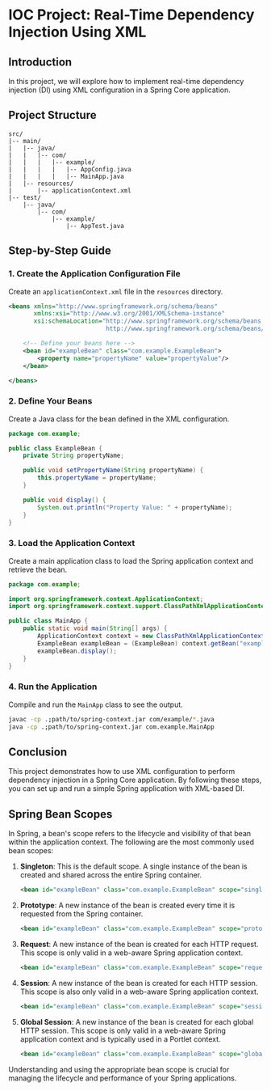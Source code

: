 # IOC Project: Real-Time Dependency Injection Using XML

## Introduction
In this project, we will explore how to implement real-time dependency injection (DI) using XML configuration in a Spring Core application.

## Project Structure
```
src/
|-- main/
|   |-- java/
|   |   |-- com/
|   |   |   |-- example/
|   |   |   |   |-- AppConfig.java
|   |   |   |   |-- MainApp.java
|   |-- resources/
|       |-- applicationContext.xml
|-- test/
    |-- java/
        |-- com/
            |-- example/
                |-- AppTest.java
```

## Step-by-Step Guide

### 1. Create the Application Configuration File
Create an `applicationContext.xml` file in the `resources` directory.

```xml
<beans xmlns="http://www.springframework.org/schema/beans"
       xmlns:xsi="http://www.w3.org/2001/XMLSchema-instance"
       xsi:schemaLocation="http://www.springframework.org/schema/beans
                           http://www.springframework.org/schema/beans/spring-beans.xsd">

    <!-- Define your beans here -->
    <bean id="exampleBean" class="com.example.ExampleBean">
        <property name="propertyName" value="propertyValue"/>
    </bean>

</beans>
```

### 2. Define Your Beans
Create a Java class for the bean defined in the XML configuration.

```java
package com.example;

public class ExampleBean {
    private String propertyName;

    public void setPropertyName(String propertyName) {
        this.propertyName = propertyName;
    }

    public void display() {
        System.out.println("Property Value: " + propertyName);
    }
}
```

### 3. Load the Application Context
Create a main application class to load the Spring application context and retrieve the bean.

```java
package com.example;

import org.springframework.context.ApplicationContext;
import org.springframework.context.support.ClassPathXmlApplicationContext;

public class MainApp {
    public static void main(String[] args) {
        ApplicationContext context = new ClassPathXmlApplicationContext("applicationContext.xml");
        ExampleBean exampleBean = (ExampleBean) context.getBean("exampleBean");
        exampleBean.display();
    }
}
```

### 4. Run the Application
Compile and run the `MainApp` class to see the output.

```sh
javac -cp .;path/to/spring-context.jar com/example/*.java
java -cp .;path/to/spring-context.jar com.example.MainApp
```

## Conclusion
This project demonstrates how to use XML configuration to perform dependency injection in a Spring Core application. By following these steps, you can set up and run a simple Spring application with XML-based DI.
## Spring Bean Scopes

In Spring, a bean's scope refers to the lifecycle and visibility of that bean within the application context. The following are the most commonly used bean scopes:

1. **Singleton**: This is the default scope. A single instance of the bean is created and shared across the entire Spring container.
    ```xml
    <bean id="exampleBean" class="com.example.ExampleBean" scope="singleton"/>
    ```

2. **Prototype**: A new instance of the bean is created every time it is requested from the Spring container.
    ```xml
    <bean id="exampleBean" class="com.example.ExampleBean" scope="prototype"/>
    ```

3. **Request**: A new instance of the bean is created for each HTTP request. This scope is only valid in a web-aware Spring application context.
    ```xml
    <bean id="exampleBean" class="com.example.ExampleBean" scope="request"/>
    ```

4. **Session**: A new instance of the bean is created for each HTTP session. This scope is also only valid in a web-aware Spring application context.
    ```xml
    <bean id="exampleBean" class="com.example.ExampleBean" scope="session"/>
    ```

5. **Global Session**: A new instance of the bean is created for each global HTTP session. This scope is only valid in a web-aware Spring application context and is typically used in a Portlet context.
    ```xml
    <bean id="exampleBean" class="com.example.ExampleBean" scope="globalSession"/>
    ```

Understanding and using the appropriate bean scope is crucial for managing the lifecycle and performance of your Spring applications.

